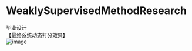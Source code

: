 # WeaklySupervisedMethodResearch
毕业设计  
【最终系统动态打分效果】  
![image](https://github.com/Wolfybox/WeaklySupervisedMethodResearch/blob/master/gif/RoadAccidents002_x264.gif)   
